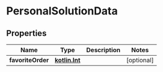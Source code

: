 # PersonalSolutionData

## Properties
Name | Type | Description | Notes
------------ | ------------- | ------------- | -------------
**favoriteOrder** | [**kotlin.Int**](.md) |  |  [optional]

